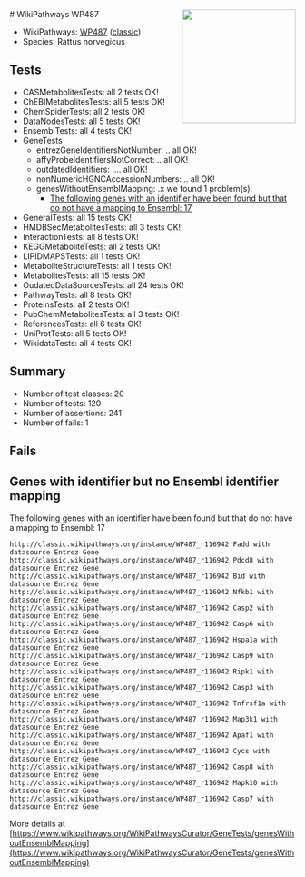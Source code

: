 <img style="float: right; width: 200px" src="https://upload.wikimedia.org/wikipedia/commons/thumb/8/83/Wplogo_with_text_500.png/640px-Wplogo_with_text_500.png" />
# WikiPathways WP487

* WikiPathways: [WP487](https://wikipathways.org/pathways/WP487) ([classic](https://classic.wikipathways.org/instance/WP487))
* Species: Rattus norvegicus
## Tests
* CASMetabolitesTests: all 2 tests OK!
* ChEBIMetabolitesTests: all 5 tests OK!
* ChemSpiderTests: all 2 tests OK!
* DataNodesTests: all 5 tests OK!
* EnsemblTests: all 4 tests OK!
* GeneTests
    * entrezGeneIdentifiersNotNumber: .. all OK!
    * affyProbeIdentifiersNotCorrect: .. all OK!
    * outdatedIdentifiers: .... all OK!
    * nonNumericHGNCAccessionNumbers: .. all OK!
    * genesWithoutEnsemblMapping: .x we found 1 problem(s):
        * [The following genes with an identifier have been found but that do not have a mapping to Ensembl: 17](#c4e54314)
* GeneralTests: all 15 tests OK!
* HMDBSecMetabolitesTests: all 3 tests OK!
* InteractionTests: all 8 tests OK!
* KEGGMetaboliteTests: all 2 tests OK!
* LIPIDMAPSTests: all 1 tests OK!
* MetaboliteStructureTests: all 1 tests OK!
* MetabolitesTests: all 15 tests OK!
* OudatedDataSourcesTests: all 24 tests OK!
* PathwayTests: all 8 tests OK!
* ProteinsTests: all 2 tests OK!
* PubChemMetabolitesTests: all 3 tests OK!
* ReferencesTests: all 6 tests OK!
* UniProtTests: all 5 tests OK!
* WikidataTests: all 4 tests OK!


## Summary

* Number of test classes: 20
* Number of tests: 120
* Number of assertions: 241
* Number of fails: 1

## Fails

<a name="c4e54314" />

## Genes with identifier but no Ensembl identifier mapping

The following genes with an identifier have been found but that do not have a mapping to Ensembl: 17
```
http://classic.wikipathways.org/instance/WP487_r116942 Fadd with datasource Entrez Gene
http://classic.wikipathways.org/instance/WP487_r116942 Pdcd8 with datasource Entrez Gene
http://classic.wikipathways.org/instance/WP487_r116942 Bid with datasource Entrez Gene
http://classic.wikipathways.org/instance/WP487_r116942 Nfkb1 with datasource Entrez Gene
http://classic.wikipathways.org/instance/WP487_r116942 Casp2 with datasource Entrez Gene
http://classic.wikipathways.org/instance/WP487_r116942 Casp6 with datasource Entrez Gene
http://classic.wikipathways.org/instance/WP487_r116942 Hspa1a with datasource Entrez Gene
http://classic.wikipathways.org/instance/WP487_r116942 Casp9 with datasource Entrez Gene
http://classic.wikipathways.org/instance/WP487_r116942 Ripk1 with datasource Entrez Gene
http://classic.wikipathways.org/instance/WP487_r116942 Casp3 with datasource Entrez Gene
http://classic.wikipathways.org/instance/WP487_r116942 Tnfrsf1a with datasource Entrez Gene
http://classic.wikipathways.org/instance/WP487_r116942 Map3k1 with datasource Entrez Gene
http://classic.wikipathways.org/instance/WP487_r116942 Apaf1 with datasource Entrez Gene
http://classic.wikipathways.org/instance/WP487_r116942 Cycs with datasource Entrez Gene
http://classic.wikipathways.org/instance/WP487_r116942 Casp8 with datasource Entrez Gene
http://classic.wikipathways.org/instance/WP487_r116942 Mapk10 with datasource Entrez Gene
http://classic.wikipathways.org/instance/WP487_r116942 Casp7 with datasource Entrez Gene
```

More details at [https://www.wikipathways.org/WikiPathwaysCurator/GeneTests/genesWithoutEnsemblMapping](https://www.wikipathways.org/WikiPathwaysCurator/GeneTests/genesWithoutEnsemblMapping)

